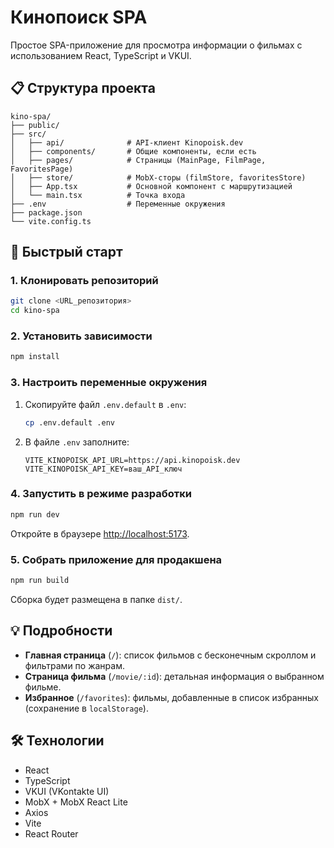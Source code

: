 # Кинопоиск SPA

Простое SPA-приложение для просмотра информации о фильмах с использованием React, TypeScript и VKUI.

## 📋 Структура проекта

```
kino-spa/
├── public/
├── src/
│   ├── api/              # API-клиент Kinopoisk.dev
│   ├── components/       # Общие компоненты, если есть
│   ├── pages/            # Страницы (MainPage, FilmPage, FavoritesPage)
│   ├── store/            # MobX-сторы (filmStore, favoritesStore)
│   ├── App.tsx           # Основной компонент с маршрутизацией
│   └── main.tsx          # Точка входа
├── .env                  # Переменные окружения
├── package.json
└── vite.config.ts
```

## 🚀 Быстрый старт

### 1. Клонировать репозиторий

```bash
git clone <URL_репозитория>
cd kino-spa
```

### 2. Установить зависимости

```bash
npm install
```

### 3. Настроить переменные окружения

1. Скопируйте файл `.env.default` в `.env`:

   ```bash
   cp .env.default .env
   ```
2. В файле `.env` заполните:

   ```dotenv
   VITE_KINOPOISK_API_URL=https://api.kinopoisk.dev
   VITE_KINOPOISK_API_KEY=ваш_API_ключ
   ```

### 4. Запустить в режиме разработки

```bash
npm run dev
```

Откройте в браузере [http://localhost:5173](http://localhost:5173).

### 5. Собрать приложение для продакшена

```bash
npm run build
```

Сборка будет размещена в папке `dist/`.

## 💡 Подробности

* **Главная страница** (`/`): список фильмов с бесконечным скроллом и фильтрами по жанрам.
* **Страница фильма** (`/movie/:id`): детальная информация о выбранном фильме.
* **Избранное** (`/favorites`): фильмы, добавленные в список избранных (сохранение в `localStorage`).

## 🛠️ Технологии

* React
* TypeScript
* VKUI (VKontakte UI)
* MobX + MobX React Lite
* Axios
* Vite
* React Router
